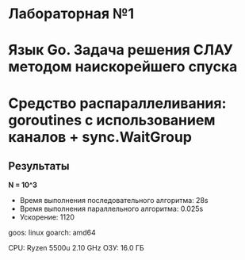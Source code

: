 # Лабораторная №1
# Язык Go. Задача решения СЛАУ методом наискорейшего спуска
# Средство распараллеливания: goroutines с использованием каналов + sync.WaitGroup
## Результаты
**N = 10^3**
- Время выполнения последовательного алгоритма: 28s
- Время выполнения параллельного алгоритма: 0.025s
- Ускорение: 1120

goos: linux
goarch: amd64

CPU: Ryzen 5500u 2.10 GHz
ОЗУ: 16.0 ГБ
